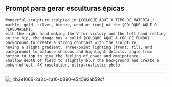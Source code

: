 ## Prompt para gerar esculturas épicas

```
Wonderful sculpture sculpted in {COLOQUE AQUI O TIPO DE MATERIAL: marble, gold, silver, bronze, wood or iron} of the {COLOQUE AQUI O PERSONAGEM}, 
with the right hand making the V for victory and the left hand resting on the hip, the image has a solid {COLOQUE AQUI A COR DE FUNDO} background to create a strong contrast with the sculpture, 
having a slight gradient. Three-point lighting (front, fill, and background) to balance shadows and highlight details. angle from bottom to top to give the feeling of power and omnipotence. 
Shallow depth of field to slightly blur the background and create a bokeh effect, 4K resolution, ultra-realistic photo.
```

------------------------

![_4b3e1066-2a3c-4a10-b890-e54592ab59cf](https://github.com/user-attachments/assets/06846df7-46a7-4936-9191-699d765c9ad9)
